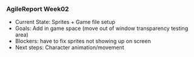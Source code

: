 ### AgileReport Week02

- Current State: Sprites + Game file setup
- Goals: Add in game space (move out of window transparency testing area)
- Blockers: have to fix sprites not showing up on screen
- Next steps: Character animation/movement
